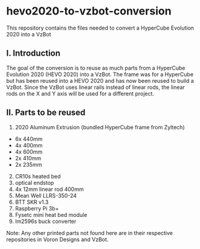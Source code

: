 # hevo2020-to-vzbot-conversion
This repository contains the files needed to convert a HyperCube Evolution 2020 into a VzBot


## I. Introduction
The goal of the conversion is to reuse as much parts from a HyperCube Evolution 2020 (HEVO 2020) into a VzBot. The frame was for a HyperCube but has been reused into a HEVO 2020 and has now been reused to build a VzBot. Since the VzBot uses linear rails instead of linear rods, the linear rods on the X and Y axis will be used for a different project.


## II. Parts to be reused

1. 2020 Aluminum Extrusion (bundled HyperCube frame from Zyltech)
  - 6x 440mm
  - 4x 400mm
  - 4x 600mm
  - 2x 410mm
  - 2x 235mm
2. CR10s heated bed
3. optical endstop
4. 4x 12mm linear rod 400mm
5. Mean Well LLRS-350-24
6. BTT SKR v1.3
7. Raspberry Pi 3b+
8. Fysetc mini heat bed module
9. lm2596s buck converter

Note:
Any other printed parts not found here are in their respective repositories in Voron Designs and VzBot.